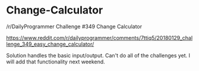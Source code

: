 # Change-Calculator
/r/DailyProgrammer Challenge #349 Change Calculator

https://www.reddit.com/r/dailyprogrammer/comments/7ttiq5/20180129_challenge_349_easy_change_calculator/

Solution handles the basic input/output. Can't do all of the challenges yet. I will add that functionality next weekend.
